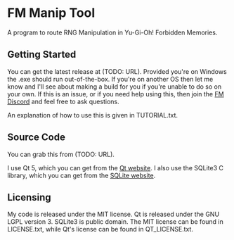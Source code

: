 # FM Manip Tool

A program to route RNG Manipulation in Yu-Gi-Oh! Forbidden Memories.

## Getting Started

You can get the latest release at (TODO: URL). Provided you're on Windows the .exe should run out-of-the-box. If you're on another OS then let me know and I'll see about making a build for you if you're unable to do so on your own. If this is an issue, or if you need help using this, then join the [FM Discord](https://discord.gg/t45vWa4) and feel free to ask questions.

An explanation of how to use this is given in TUTORIAL.txt.

## Source Code

You can grab this from (TODO: URL).

I use Qt 5, which you can get from the [Qt website](https://info.qt.io/download-qt-for-application-development). I also use the SQLite3 C library, which you can get from the [SQLite website](https://www.sqlite.org).

## Licensing

My code is released under the MIT license. Qt is released under the GNU LGPL version 3. SQLite3 is public domain. The MIT license can be found in LICENSE.txt, while Qt's license can be found in QT_LICENSE.txt.